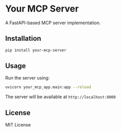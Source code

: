 # Your MCP Server

A FastAPI-based MCP server implementation.

## Installation

```bash
pip install your-mcp-server
```

## Usage

Run the server using:

```bash
uvicorn your_mcp_app.main:app --reload
```

The server will be available at `http://localhost:8000`

## License

MIT License 